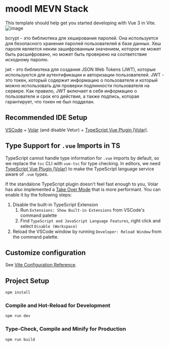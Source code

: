 # moodl MEVN Stack

This template should help get you started developing with Vue 3 in Vite.
![image](https://user-images.githubusercontent.com/103760832/218572728-4fbf937d-0626-4359-b6b3-b99852efac63.png)

bcrypt - это библиотека для хеширования паролей. Она используется для безопасного хранения паролей пользователей в базе данных. Хеш пароля является неким зашифрованным значением, которое не может быть расшифровано, но может быть проверено на соответствие исходному паролю.

jwt - это библиотека для создания JSON Web Tokens (JWT), которые используются для аутентификации и авторизации пользователей. JWT - это токен, который содержит информацию о пользователе и который можно использовать для проверки подлинности пользователя на сервере. Как правило, JWT включает в себя информацию о пользователе и срок его действия, а также подпись, которая гарантирует, что токен не был подделан.

## Recommended IDE Setup

[VSCode](https://code.visualstudio.com/) + [Volar](https://marketplace.visualstudio.com/items?itemName=Vue.volar) (and disable Vetur) + [TypeScript Vue Plugin (Volar)](https://marketplace.visualstudio.com/items?itemName=Vue.vscode-typescript-vue-plugin).

## Type Support for `.vue` Imports in TS

TypeScript cannot handle type information for `.vue` imports by default, so we replace the `tsc` CLI with `vue-tsc` for type checking. In editors, we need [TypeScript Vue Plugin (Volar)](https://marketplace.visualstudio.com/items?itemName=Vue.vscode-typescript-vue-plugin) to make the TypeScript language service aware of `.vue` types.

If the standalone TypeScript plugin doesn't feel fast enough to you, Volar has also implemented a [Take Over Mode](https://github.com/johnsoncodehk/volar/discussions/471#discussioncomment-1361669) that is more performant. You can enable it by the following steps:

1. Disable the built-in TypeScript Extension
    1) Run `Extensions: Show Built-in Extensions` from VSCode's command palette
    2) Find `TypeScript and JavaScript Language Features`, right click and select `Disable (Workspace)`
2. Reload the VSCode window by running `Developer: Reload Window` from the command palette.

## Customize configuration

See [Vite Configuration Reference](https://vitejs.dev/config/).

## Project Setup

```sh
npm install
```

### Compile and Hot-Reload for Development

```sh
npm run dev
```

### Type-Check, Compile and Minify for Production

```sh
npm run build
```
